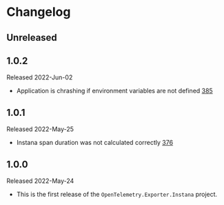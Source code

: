 # Changelog

## Unreleased

## 1.0.2

Released 2022-Jun-02

* Application is chrashing if environment variables are not defined
[385](https://github.com/open-telemetry/opentelemetry-dotnet-contrib/pull/385)

## 1.0.1

Released 2022-May-25

* Instana span duration was not calculated correctly
[376](https://github.com/open-telemetry/opentelemetry-dotnet-contrib/pull/376)

## 1.0.0

Released 2022-May-24

* This is the first release of the `OpenTelemetry.Exporter.Instana`
project.
